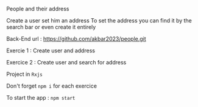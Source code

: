 People and their address

Create a user set him an address
To set the address you can find it by the search bar or even create it entirely

Back-End url :
https://github.com/akbar2023/people.git

Exercie 1 : Create user and address

Exercice 2 : Create user and search for address

Project in `Rxjs`

Don't forget `npm i` for each exercice

To start the app : `npm start`